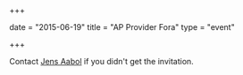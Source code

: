 +++

date = "2015-06-19"
title = "AP Provider Fora"
type = "event"

+++

Contact [Jens Aabol](mailto:jens.aabol@difi.no) if you didn't get the invitation.